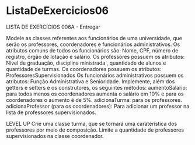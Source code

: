 # ListaDeExercicios06

LISTA DE EXERCÍCIOS 006A - Entregar

Modele as classes referentes aos funcionários de uma universidade, que serão os professores, coordenadores e funcionários administrativos.
Os atributos comuns de todos os funcionários são: Nome, CPF, número de registro, órgão de lotação e salário.
Os professores possuem os atributos: Nível de graduação, disciplina ministrada , quantidade de alunos e quantidade de turmas.
Os coordenadores possuem os atributos: ProfessoresSupervisionados
Os funcionários administrativos possuem os atributos: Função Administrativa e Senioridade.
Implemente, além dos getters e setters e os construtores, os seguintes métodos:
aumentoSalario: para todos menos os coordenadores aumenta o salário em 10% e para os coordenadores o aumento é de 5%.
adicionaTurma: para os professores.
adicionaProfessor (para os coordenadores): Para adicionar um professor na lista de professores supervisionados.

LEVEL UP
Crie uma classe turma, que se tornará uma caraterística dos professores por meio de composição.
Limite a quantidade de professores supervisionados na classe coordenador.
